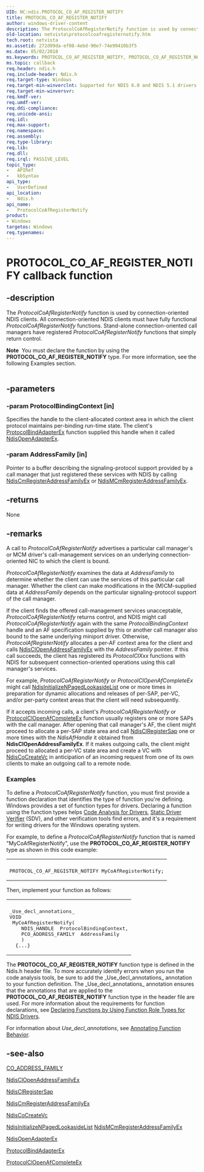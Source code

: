 ```yaml
---
UID: NC:ndis.PROTOCOL_CO_AF_REGISTER_NOTIFY
title: PROTOCOL_CO_AF_REGISTER_NOTIFY
author: windows-driver-content
description: The ProtocolCoAfRegisterNotify function is used by connection-oriented NDIS clients.
old-location: netvista\protocolcoafregisternotify.htm
tech.root: netvista
ms.assetid: 272d99da-ef08-4ebd-90e7-74e99410b3f5
ms.date: 05/02/2018
ms.keywords: PROTOCOL_CO_AF_REGISTER_NOTIFY, PROTOCOL_CO_AF_REGISTER_NOTIFY callback, ProtocolCoAfRegisterNotify, ProtocolCoAfRegisterNotify callback function [Network Drivers Starting with Windows Vista], condis_protocol_ref_aa4ed4ae-7fa9-4f92-9103-824fbe719739.xml, ndis/ProtocolCoAfRegisterNotify, netvista.protocolcoafregisternotify
ms.topic: callback
req.header: ndis.h
req.include-header: Ndis.h
req.target-type: Windows
req.target-min-winverclnt: Supported for NDIS 6.0 and NDIS 5.1 drivers (see    ProtocolCoAfRegisterNotify   (NDIS 5.1)) in Windows Vista. Supported for NDIS 5.1 drivers (see    ProtocolCoAfRegisterNotify   (NDIS 5.1)) in Windows XP.
req.target-min-winversvr: 
req.kmdf-ver: 
req.umdf-ver: 
req.ddi-compliance: 
req.unicode-ansi: 
req.idl: 
req.max-support: 
req.namespace: 
req.assembly: 
req.type-library: 
req.lib: 
req.dll: 
req.irql: PASSIVE_LEVEL
topic_type:
-	APIRef
-	kbSyntax
api_type:
-	UserDefined
api_location:
-	Ndis.h
api_name:
-	ProtocolCoAfRegisterNotify
product:
- Windows
targetos: Windows
req.typenames: 
---
```


# PROTOCOL_CO_AF_REGISTER_NOTIFY callback function


## -description


The 
  <i>ProtocolCoAfRegisterNotify</i> function is used by connection-oriented NDIS clients. All
  connection-oriented NDIS clients must have fully functional 
  <i>ProtocolCoAfRegisterNotify</i> functions. Stand-alone connection-oriented call managers have registered 
  <i>ProtocolCoAfRegisterNotify</i> functions that simply return control.
<div class="alert"><b>Note</b>  You must declare the function by using the <b>PROTOCOL_CO_AF_REGISTER_NOTIFY</b> type.
   For more information, see the following Examples section.</div><div> </div>

## -parameters




### -param ProtocolBindingContext [in]

Specifies the handle to the client-allocated context area in which the client protocol maintains
     per-binding run-time state. The client's 
     <a href="https://msdn.microsoft.com/1958722e-012e-4110-a82c-751744bcf9b5">ProtocolBindAdapterEx</a> function
     supplied this handle when it called 
     <a href="https://msdn.microsoft.com/library/windows/hardware/ff563715">NdisOpenAdapterEx</a>.


### -param AddressFamily [in]

Pointer to a buffer describing the signaling-protocol support provided by a call manager that just
     registered these services with NDIS by calling 
     <a href="https://msdn.microsoft.com/8890bf31-f2c7-48b0-926d-8931893ede86">
     NdisCmRegisterAddressFamilyEx</a> or 
     <a href="https://msdn.microsoft.com/f58a9c08-d2cf-48d1-98d1-68aecd3b7bd0">
     NdisMCmRegisterAddressFamilyEx</a>.


## -returns



None




## -remarks



A call to 
    <i>ProtocolCoAfRegisterNotify</i> advertises a particular call manager's or MCM driver's call-management
    services on an underlying connection-oriented NIC to which the client is bound.

<i>ProtocolCoAfRegisterNotify</i> examines the data at 
    <i>AddressFamily</i> to determine whether the client can use the services of this particular call manager.
    Whether the client can make modifications in the (M)CM-supplied data at 
    <i>AddressFamily</i> depends on the particular signaling-protocol support of the call manager.

If the client finds the offered call-management services unacceptable, 
    <i>ProtocolCoAfRegisterNotify</i> returns control, and NDIS might call 
    <i>ProtocolCoAfRegisterNotify</i> again with the same 
    <i>ProtocolBindingContext</i> handle and an AF specification supplied by this or another call manager also
    bound to the same underlying miniport driver. Otherwise, 
    <i>ProtocolAfRegisterNotify</i> allocates a per-AF context area for the client and calls 
    <a href="https://msdn.microsoft.com/library/windows/hardware/ff561639">NdisClOpenAddressFamilyEx</a> with
    the 
    <i>AddressFamily</i> pointer. If this call succeeds, the client has registered its 
    <i>ProtocolClXxx</i> functions with NDIS for subsequent connection-oriented operations using this call manager's
    services.

For example, 
    <i>ProtocolCoAfRegisterNotify</i> or 
    <i>ProtocolClOpenAfCompleteEx</i> might call 
    <a href="https://msdn.microsoft.com/d240f2cc-18a6-4c2d-889f-e25a9486d5fe">
    NdisInitializeNPagedLookasideList</a> one or more times in preparation for dynamic allocations and
    releases of per-SAP, per-VC, and/or per-party context areas that the client will need subsequently.

If it accepts incoming calls, a client's 
    <i>ProtocolCoAfRegisterNotify</i> or 
    <a href="https://msdn.microsoft.com/03ddbbfd-8fe8-44b6-8d3e-12a7bf6f8f6b">
    ProtocolClOpenAfCompleteEx</a> function usually registers one or more SAPs with the call manager. After
    opening that call manager's AF, the client might proceed to allocate a per-SAP state area and call 
    <a href="https://msdn.microsoft.com/library/windows/hardware/ff561648">NdisClRegisterSap</a> one or more times with
    the 
    <i>NdisAfHandle</i> it obtained from 
    <b>NdisClOpenAddressFamilyEx</b>. If it makes outgoing calls, the client might proceed to allocated a
    per-VC state area and create a VC with 
    <a href="https://msdn.microsoft.com/library/windows/hardware/ff561696">NdisCoCreateVc</a> in anticipation of an
    incoming request from one of its own clients to make an outgoing call to a remote node.

<h3><a id="Examples"></a><a id="examples"></a><a id="EXAMPLES"></a>Examples</h3>
To define a <i>ProtocolCoAfRegisterNotify</i> function, you must first provide a function declaration that identifies the type of function you're defining. Windows provides a set of function types for drivers. Declaring a function using the function types helps <a href="https://msdn.microsoft.com/2F3549EF-B50F-455A-BDC7-1F67782B8DCA">Code Analysis for Drivers</a>, <a href="https://msdn.microsoft.com/74feeb16-387c-4796-987a-aff3fb79b556">Static Driver Verifier</a> (SDV), and other verification tools find errors, and it's a requirement for writing drivers for the Windows operating system.

For example, to define a <i>ProtocolCoAfRegisterNotify</i> function that is named "MyCoAfRegisterNotify", use the <b>PROTOCOL_CO_AF_REGISTER_NOTIFY</b> type as shown in this code example:

<div class="code"><span codelanguage=""><table>
<tr>
<th></th>
</tr>
<tr>
<td>
<pre>PROTOCOL_CO_AF_REGISTER_NOTIFY MyCoAfRegisterNotify;</pre>
</td>
</tr>
</table></span></div>
Then, implement your function as follows:

<div class="code"><span codelanguage=""><table>
<tr>
<th></th>
</tr>
<tr>
<td>
<pre>_Use_decl_annotations_
VOID
 MyCoAfRegisterNotify(
    NDIS_HANDLE  ProtocolBindingContext,
    PCO_ADDRESS_FAMILY  AddressFamily
    )
  {...}</pre>
</td>
</tr>
</table></span></div>
The <b>PROTOCOL_CO_AF_REGISTER_NOTIFY</b> function type is defined in the Ndis.h header file. To more accurately identify errors when you run the code analysis tools, be sure to add the _Use_decl_annotations_ annotation to your function definition.  The _Use_decl_annotations_ annotation ensures that the annotations that are applied to the <b>PROTOCOL_CO_AF_REGISTER_NOTIFY</b> function type in the header file are used.  For more information about the requirements for function declarations, see <a href="https://msdn.microsoft.com/232c4272-0bf0-4a4e-9560-3bceeca8a3e3">Declaring Functions by Using Function Role Types for NDIS Drivers</a>.

For information about  _Use_decl_annotations_, see <a href="https://go.microsoft.com/fwlink/p/?linkid=286697">Annotating Function Behavior</a>. 




## -see-also




<a href="https://msdn.microsoft.com/library/windows/hardware/ff545368">CO_ADDRESS_FAMILY</a>



<a href="https://msdn.microsoft.com/library/windows/hardware/ff561639">NdisClOpenAddressFamilyEx</a>



<a href="https://msdn.microsoft.com/library/windows/hardware/ff561648">NdisClRegisterSap</a>



<a href="https://msdn.microsoft.com/8890bf31-f2c7-48b0-926d-8931893ede86">
   NdisCmRegisterAddressFamilyEx</a>



<a href="https://msdn.microsoft.com/library/windows/hardware/ff561696">NdisCoCreateVc</a>



<a href="https://msdn.microsoft.com/d240f2cc-18a6-4c2d-889f-e25a9486d5fe">
   NdisInitializeNPagedLookasideList</a>



<a href="https://msdn.microsoft.com/f58a9c08-d2cf-48d1-98d1-68aecd3b7bd0">
   NdisMCmRegisterAddressFamilyEx</a>



<a href="https://msdn.microsoft.com/library/windows/hardware/ff563715">NdisOpenAdapterEx</a>



<a href="https://msdn.microsoft.com/1958722e-012e-4110-a82c-751744bcf9b5">ProtocolBindAdapterEx</a>



<a href="https://msdn.microsoft.com/03ddbbfd-8fe8-44b6-8d3e-12a7bf6f8f6b">ProtocolClOpenAfCompleteEx</a>
 

 

